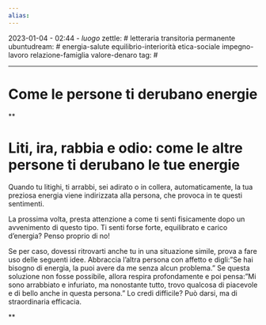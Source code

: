 ```yaml
---
alias: 
---
```

2023-01-04 - 02:44 - *luogo*
zettle: # letteraria transitoria permanente
ubuntudream: # energia-salute equilibrio-interiorità etica-sociale impegno-lavoro relazione-famiglia valore-denaro 
tag: #

---
# Come le persone ti derubano energie

**

# Liti, ira, rabbia e odio: come le altre persone ti derubano le tue energie

Quando tu litighi, ti arrabbi, sei adirato o in collera, automaticamente, la tua preziosa energia viene indirizzata alla persona, che provoca in te questi sentimenti.

La prossima volta, presta attenzione a come ti senti fisicamente dopo un avvenimento di questo tipo. Ti senti forse forte, equilibrato e carico d’energia? Penso proprio di no!

Se per caso, dovessi ritrovarti anche tu in una situazione simile, prova a fare uso delle seguenti idee. Abbraccia l’altra persona con affetto e digli:”Se hai bisogno di energia, la puoi avere da me senza alcun problema.” Se questa soluzione non fosse possibile, allora respira profondamente e poi pensa:”Mi sono arrabbiato e infuriato, ma nonostante tutto, trovo qualcosa di piacevole e di bello anche in questa persona.” Lo credi difficile? Può darsi, ma di straordinaria efficacia.

**